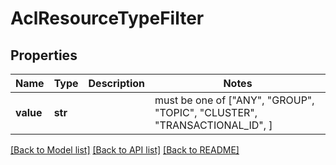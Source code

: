 # AclResourceTypeFilter


## Properties
Name | Type | Description | Notes
------------ | ------------- | ------------- | -------------
**value** | **str** |  |  must be one of ["ANY", "GROUP", "TOPIC", "CLUSTER", "TRANSACTIONAL_ID", ]

[[Back to Model list]](../README.md#documentation-for-models) [[Back to API list]](../README.md#documentation-for-api-endpoints) [[Back to README]](../README.md)



